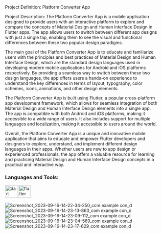 Project Definition: Platform Converter App

Project Description:
The Platform Converter App is a mobile application designed to provide users with an interactive
platform to explore and compare the concepts of Material Design and Human Interface Design in
Flutter apps. The app allows users to switch between different app designs with just a single tap,
enabling them to see the visual and functional differences between these two popular design
paradigms.

The main goal of the Platform Converter App is to educate and familiarize users with the
principles and best practices of Material Design and Human Interface Design, which are the
standard design languages used in developing modern mobile applications for Android and iOS
platforms respectively. By providing a seamless way to switch between these two design
languages, the app offers users a hands-on experience to understand the key differences in terms
of layout, typography, color schemes, icons, animations, and other design elements.

The Platform Converter App is built using Flutter, a popular cross-platform app development
framework, which allows for seamless integration of both Material Design and Human Interface
Design elements into a single app. The app is compatible with both Android and iOS platforms,
making it accessible to a wide range of users. It also includes support for multiple languages and
localization, making it accessible to users around the world.

Overall, the Platform Converter App is a unique and innovative mobile application that aims to
educate and empower Flutter developers and designers to explore, understand, and implement
different design languages in their apps. Whether users are new to app design or experienced
professionals, the app offers a valuable resource for learning and practicing Material Design and
Human Interface Design concepts in a practical and interactive way.

<h3 align="left">Languages and Tools:</h3>
<p align="left"> <a href="https://dart.dev" target="_blank" rel="noreferrer"> <img src="https://www.vectorlogo.zone/logos/dartlang/dartlang-icon.svg" alt="dart" width="40" height="40"/> </a> <a href="https://flutter.dev" target="_blank" rel="noreferrer"> <img src="https://www.vectorlogo.zone/logos/flutterio/flutterio-icon.svg" alt="flutter" width="40" height="40"/> </a> </p>

![Screenshot_2023-09-16-14-22-34-250_com example con_d](https://github.com/dharmik1361/platform_change/assets/63489702/f22fc724-062b-41e0-830c-fda106a08e3b)![Screenshot_2023-09-16-14-23-13-863_com example con_d](https://github.com/dharmik1361/platform_change/assets/63489702/8fc889d9-bb59-4a55-a011-1806ee081bce)
![Screenshot_2023-09-16-14-23-09-112_com example con_d](https://github.com/dharmik1361/platform_change/assets/63489702/5ef779e7-a255-4b98-87e3-02c57921c843)
![Screenshot_2023-09-16-14-23-04-569_com example con_d](https://github.com/dharmik1361/platform_change/assets/63489702/e58b3d16-7374-42cc-b78b-3075bab9f03d)
![Screenshot_2023-09-16-14-23-17-629_com example con_d](https://github.com/dharmik1361/platform_change/assets/63489702/cb23d32e-fd62-4fe4-bcb7-59c7518a1933)
